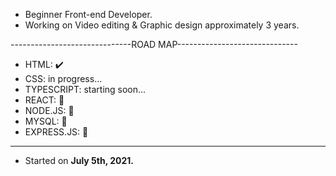 - Beginner Front-end Developer.
- Working on Video editing & Graphic design approximately 3 years.

------------------------------ROAD MAP------------------------------

- HTML: ✔️
- CSS: in progress...
- TYPESCRIPT: starting soon...
- REACT: 💬
- NODE.JS: 💬
- MYSQL: 💬
- EXPRESS.JS: 💬

--------------------------------------------------------------------

- Started on <b>July 5th, 2021.<b>



